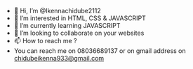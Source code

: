 - 👋 Hi, I’m @Ikennachidube2112
- 👀 I’m interested in HTML, CSS & JAVASCRIPT 
- 🌱 I’m currently learning JAVASCRIPT
- 💞️ I’m looking to collaborate on your websites
- 📫 How to reach me ?
- You can reach me on 08036689137 or on gmail address on chidubeikenna933@gmail.com 

<!---
Ikennachidube2112/Ikennachidube2112 is a ✨ special ✨ repository because its `README.md` (this file) appears on your GitHub profile.
You can click the Preview link to take a look at your changes.
--->
